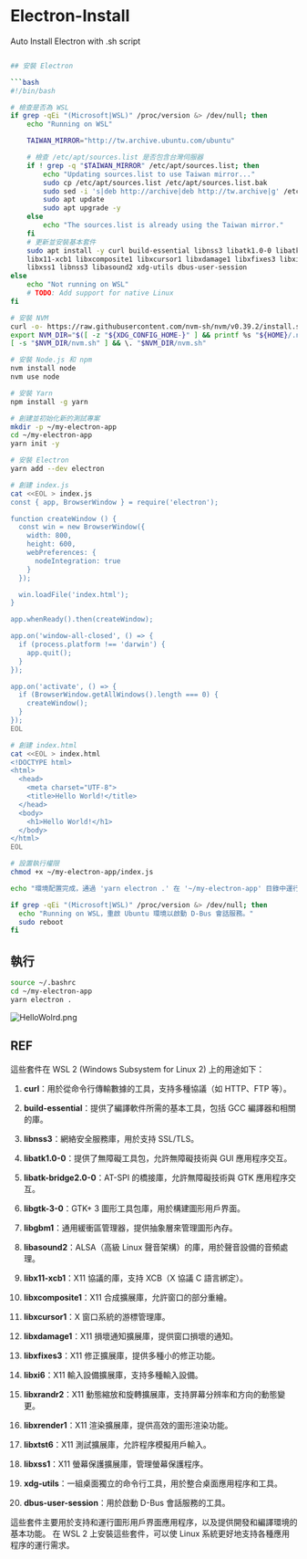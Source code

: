 # Electron-Install

Auto Install Electron with .sh script

```bash

## 安裝 Electron

```bash
#!/bin/bash

# 檢查是否為 WSL
if grep -qEi "(Microsoft|WSL)" /proc/version &> /dev/null; then
    echo "Running on WSL"

    TAIWAN_MIRROR="http://tw.archive.ubuntu.com/ubuntu"

    # 檢查 /etc/apt/sources.list 是否包含台灣伺服器
    if ! grep -q "$TAIWAN_MIRROR" /etc/apt/sources.list; then
        echo "Updating sources.list to use Taiwan mirror..."
        sudo cp /etc/apt/sources.list /etc/apt/sources.list.bak
        sudo sed -i 's|deb http://archive|deb http://tw.archive|g' /etc/apt/sources.list
        sudo apt update
        sudo apt upgrade -y
    else
        echo "The sources.list is already using the Taiwan mirror."
    fi
    # 更新並安裝基本套件
    sudo apt install -y curl build-essential libnss3 libatk1.0-0 libatk-bridge2.0-0 libgtk-3-0 libgbm1 libasound2 \
    libx11-xcb1 libxcomposite1 libxcursor1 libxdamage1 libxfixes3 libxi6 libxrandr2 libxrender1 libxtst6 \
    libxss1 libnss3 libasound2 xdg-utils dbus-user-session
else
    echo "Not running on WSL"
    # TODO: Add support for native Linux
fi

# 安裝 NVM
curl -o- https://raw.githubusercontent.com/nvm-sh/nvm/v0.39.2/install.sh | bash
export NVM_DIR="$([ -z "${XDG_CONFIG_HOME-}" ] && printf %s "${HOME}/.nvm" || printf %s "${XDG_CONFIG_HOME}/nvm")"
[ -s "$NVM_DIR/nvm.sh" ] && \. "$NVM_DIR/nvm.sh"

# 安裝 Node.js 和 npm
nvm install node
nvm use node

# 安裝 Yarn
npm install -g yarn

# 創建並初始化新的測試專案
mkdir -p ~/my-electron-app
cd ~/my-electron-app
yarn init -y

# 安裝 Electron
yarn add --dev electron

# 創建 index.js
cat <<EOL > index.js
const { app, BrowserWindow } = require('electron');

function createWindow () {
  const win = new BrowserWindow({
    width: 800,
    height: 600,
    webPreferences: {
      nodeIntegration: true
    }
  });

  win.loadFile('index.html');
}

app.whenReady().then(createWindow);

app.on('window-all-closed', () => {
  if (process.platform !== 'darwin') {
    app.quit();
  }
});

app.on('activate', () => {
  if (BrowserWindow.getAllWindows().length === 0) {
    createWindow();
  }
});
EOL

# 創建 index.html
cat <<EOL > index.html
<!DOCTYPE html>
<html>
  <head>
    <meta charset="UTF-8">
    <title>Hello World!</title>
  </head>
  <body>
    <h1>Hello World!</h1>
  </body>
</html>
EOL

# 設置執行權限
chmod +x ~/my-electron-app/index.js

echo "環境配置完成，通過 'yarn electron .' 在 '~/my-electron-app' 目錄中運行。"

if grep -qEi "(Microsoft|WSL)" /proc/version &> /dev/null; then
  echo "Running on WSL，重啟 Ubuntu 環境以啟動 D-Bus 會話服務。"
  sudo reboot
fi
```

## 執行

```bash
source ~/.bashrc
cd ~/my-electron-app
yarn electron .
```

![HelloWolrd.png](HelloWolrd.png)

## REF

這些套件在 WSL 2 (Windows Subsystem for Linux 2) 上的用途如下：

1. **curl**：用於從命令行傳輸數據的工具，支持多種協議（如 HTTP、FTP 等）。

2. **build-essential**：提供了編譯軟件所需的基本工具，包括 GCC 編譯器和相關的庫。

3. **libnss3**：網絡安全服務庫，用於支持 SSL/TLS。

4. **libatk1.0-0**：提供了無障礙工具包，允許無障礙技術與 GUI 應用程序交互。

5. **libatk-bridge2.0-0**：AT-SPI 的橋接庫，允許無障礙技術與 GTK 應用程序交互。

6. **libgtk-3-0**：GTK+ 3 圖形工具包庫，用於構建圖形用戶界面。

7. **libgbm1**：通用緩衝區管理器，提供抽象層來管理圖形內存。

8. **libasound2**：ALSA（高級 Linux 聲音架構）的庫，用於聲音設備的音頻處理。

9. **libx11-xcb1**：X11 協議的庫，支持 XCB（X 協議 C 語言綁定）。

10. **libxcomposite1**：X11 合成擴展庫，允許窗口的部分重繪。

11. **libxcursor1**：X 窗口系統的游標管理庫。

12. **libxdamage1**：X11 損壞通知擴展庫，提供窗口損壞的通知。

13. **libxfixes3**：X11 修正擴展庫，提供多種小的修正功能。

14. **libxi6**：X11 輸入設備擴展庫，支持多種輸入設備。

15. **libxrandr2**：X11 動態縮放和旋轉擴展庫，支持屏幕分辨率和方向的動態變更。

16. **libxrender1**：X11 渲染擴展庫，提供高效的圖形渲染功能。

17. **libxtst6**：X11 測試擴展庫，允許程序模擬用戶輸入。

18. **libxss1**：X11 螢幕保護擴展庫，管理螢幕保護程序。

19. **xdg-utils**：一組桌面獨立的命令行工具，用於整合桌面應用程序和工具。

20. **dbus-user-session**：用於啟動 D-Bus 會話服務的工具。

這些套件主要用於支持和運行圖形用戶界面應用程序，以及提供開發和編譯環境的基本功能。
在 WSL 2 上安裝這些套件，可以使 Linux 系統更好地支持各種應用程序的運行需求。